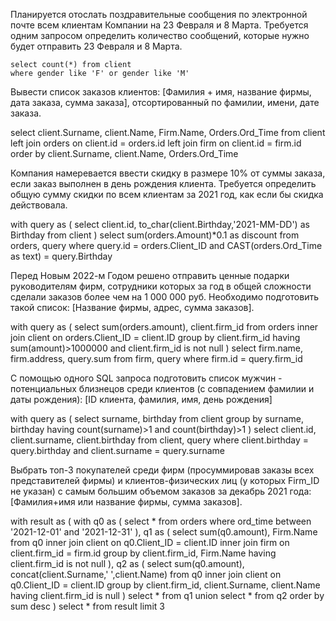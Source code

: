 

Планируется отослать поздравительные сообщения по электронной почте всем клиентам Компании на 23 Февраля и 8 Марта. Требуется одним запросом определить количество сообщений, которые нужно будет отправить 23 Февраля и 8 Марта.
```
select count(*) from client
where gender like 'F' or gender like 'M'
```
Вывести список заказов клиентов: [Фамилия + имя, название фирмы, дата заказа, сумма заказа],
отсортированный по фамилии, имени, дате заказа.

select client.Surname, client.Name, Firm.Name, Orders.Ord_Time
from client
left join orders on client.id = orders.id
left join firm on client.id = firm.id
 order by client.Surname, client.Name, Orders.Ord_Time
 
Компания намеревается ввести скидку в размере 10% от суммы заказа, если заказ выполнен в день
рождения клиента. Требуется определить общую сумму скидки по всем клиентам за 2021 год, как
если бы скидка действовала.

with query
as
(
  select client.id,
  to_char(client.Birthday,'2021-MM-DD') as Birthday
  from client
)
select sum(orders.Amount)*0.1 as discount
from orders, query
where query.id = orders.Client_ID and CAST(orders.Ord_Time as text) = query.Birthday

Перед Новым 2022-м Годом решено отправить ценные подарки руководителям фирм, сотрудники
которых за год в общей сложности сделали заказов более чем на 1 000 000 руб. Необходимо
подготовить такой список: [Название фирмы, адрес, сумма заказов].

with query as
(
  select sum(orders.amount), client.firm_id
  from orders
  inner join client on orders.Client_ID = client.ID
  group by client.firm_id
  having sum(amount)>1000000 and client.firm_id is not null
)
select firm.name, firm.address, query.sum
from firm, query
where firm.id = query.firm_id

С помощью одного SQL запроса подготовить список мужчин - потенциальных близнецов среди
клиентов (с совпадением фамилии и даты рождения): [ID клиента, фамилия, имя, день рождения]

with query as
(
  select surname, birthday
  from client
  group by surname, birthday
  having count(surname)>1 and count(birthday)>1
)
select client.id, client.surname, client.birthday
from client, query
where client.birthday = query.birthday and client.surname = query.surname

Выбрать топ-3 покупателей среди фирм (просуммировав заказы всех представителей фирмы) и
клиентов-физических лиц (у которых Firm_ID не указан) с самым большим объемом заказов за
декабрь 2021 года: [Фамилия+имя или название фирмы, сумма заказов].

with result as
(
  with q0 as
  (
    select *
    from orders
    where ord_time between '2021-12-01' and '2021-12-31'
  ),
  q1 as
  (
    select sum(q0.amount), Firm.Name
    from q0
    inner join client on q0.Client_ID = client.ID
    inner join firm on client.firm_id = firm.id
    group by client.firm_id, Firm.Name
    having client.firm_id is not null
  ),
  q2 as
  (
    select sum(q0.amount), concat(client.Surname,' ',client.Name)
    from q0
    inner join client on q0.Client_ID = client.ID
    group by client.firm_id, client.Surname, client.Name
    having client.firm_id is null
  )
  select * from q1
  union
  select * from q2
  order by sum desc
)
select *
from result
limit 3
